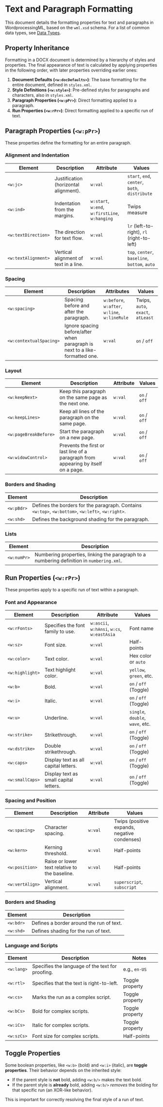 # Text and Paragraph Formatting

This document details the formatting properties for text and paragraphs in WordprocessingML, based on the `wml.xsd` schema. For a list of common data types, see [Data Types](./data-types.md).

## Property Inheritance

Formatting in a DOCX document is determined by a hierarchy of styles and properties. The final appearance of text is calculated by applying properties in the following order, with later properties overriding earlier ones:

1.  **Document Defaults (`<w:docDefaults>`)**: The base formatting for the entire document, defined in `styles.xml`.
2.  **Style Definitions (`<w:style>`)**: Pre-defined styles for paragraphs and characters, also in `styles.xml`.
3.  **Paragraph Properties (`<w:pPr>`)**: Direct formatting applied to a paragraph.
4.  **Run Properties (`<w:rPr>`)**: Direct formatting applied to a specific run of text.

## Paragraph Properties (`<w:pPr>`)

These properties define the formatting for an entire paragraph.

### Alignment and Indentation

| Element | Description | Attribute | Values |
| --- | --- | --- | --- |
| `<w:jc>` | Justification (horizontal alignment). | `w:val` | `start`, `end`, `center`, `both`, `distribute` |
| `<w:ind>` | Indentation from the margins. | `w:start`, `w:end`, `w:firstLine`, `w:hanging` | Twips measure |
| `<w:textDirection>` | The direction for text flow. | `w:val` | `lr` (left-to-right), `rl` (right-to-left) |
| `<w:textAlignment>` | Vertical alignment of text in a line. | `w:val` | `top`, `center`, `baseline`, `bottom`, `auto` |

### Spacing

| Element | Description | Attributes | Values |
| --- | --- | --- | --- |
| `<w:spacing>` | Spacing before and after the paragraph. | `w:before`, `w:after`, `w:line`, `w:lineRule` | Twips, `auto`, `exact`, `atLeast` |
| `<w:contextualSpacing>` | Ignore spacing before/after when paragraph is next to a like-formatted one. | `w:val` | `on` / `off` |

### Layout

| Element | Description | Attribute | Values |
| --- | --- | --- | --- |
| `<w:keepNext>` | Keep this paragraph on the same page as the next one. | `w:val` | `on` / `off` |
| `<w:keepLines>` | Keep all lines of the paragraph on the same page. | `w:val` | `on` / `off` |
| `<w:pageBreakBefore>` | Start the paragraph on a new page. | `w:val` | `on` / `off` |
| `<w:widowControl>` | Prevents the first or last line of a paragraph from appearing by itself on a page. | `w:val` | `on` / `off` |

### Borders and Shading

| Element | Description |
| --- | --- |
| `<w:pBdr>` | Defines the borders for the paragraph. Contains `<w:top>`, `<w:bottom>`, `<w:left>`, `<w:right>`. |
| `<w:shd>` | Defines the background shading for the paragraph. |

### Lists

| Element | Description |
| --- | --- |
| `<w:numPr>` | Numbering properties, linking the paragraph to a numbering definition in `numbering.xml`. |

## Run Properties (`<w:rPr>`)

These properties apply to a specific run of text within a paragraph.

### Font and Appearance

| Element | Description | Attribute | Values |
| --- | --- | --- | --- |
| `<w:rFonts>` | Specifies the font family to use. | `w:ascii`, `w:hAnsi`, `w:cs`, `w:eastAsia` | Font name |
| `<w:sz>` | Font size. | `w:val` | Half-points |
| `<w:color>` | Text color. | `w:val` | Hex color or `auto` |
| `<w:highlight>` | Text highlight color. | `w:val` | `yellow`, `green`, etc. |
| `<w:b>` | Bold. | `w:val` | `on` / `off` (Toggle) |
| `<w:i>` | Italic. | `w:val` | `on` / `off` (Toggle) |
| `<w:u>` | Underline. | `w:val` | `single`, `double`, `wave`, etc. |
| `<w:strike>` | Strikethrough. | `w:val` | `on` / `off` (Toggle) |
| `<w:dstrike>` | Double strikethrough. | `w:val` | `on` / `off` (Toggle) |
| `<w:caps>` | Display text as all capital letters. | `w:val` | `on` / `off` (Toggle) |
| `<w:smallCaps>` | Display text as small capital letters. | `w:val` | `on` / `off` (Toggle) |

### Spacing and Position

| Element | Description | Attribute | Values |
| --- | --- | --- | --- |
| `<w:spacing>` | Character spacing. | `w:val` | Twips (positive expands, negative condenses) |
| `<w:kern>` | Kerning threshold. | `w:val` | Half-points |
| `<w:position>` | Raise or lower text relative to the baseline. | `w:val` | Half-points |
| `<w:vertAlign>` | Vertical alignment. | `w:val` | `superscript`, `subscript` |

### Borders and Shading

| Element | Description |
| --- | --- |
| `<w:bdr>` | Defines a border around the run of text. |
| `<w:shd>` | Defines shading for the run of text. |

### Language and Scripts

| Element | Description | Notes |
| --- | --- | --- |
| `<w:lang>` | Specifies the language of the text for proofing. | e.g., `en-US` |
| `<w:rtl>` | Specifies that the text is right-to-left. | Toggle property |
| `<w:cs>` | Marks the run as a complex script. | Toggle property |
| `<w:bCs>` | Bold for complex scripts. | Toggle property |
| `<w:iCs>` | Italic for complex scripts. | Toggle property |
| `<w:szCs>` | Font size for complex scripts. | Half-points |

## Toggle Properties

Some boolean properties, like `<w:b>` (bold) and `<w:i>` (italic), are **toggle properties**. Their behavior depends on the inherited style:

*   If the parent style is **not** bold, adding `<w:b/>` makes the text bold.
*   If the parent style is **already** bold, adding `<w:b/>` *removes* the bolding for that specific run (an XOR-like behavior).

This is important for correctly resolving the final style of a run of text.
